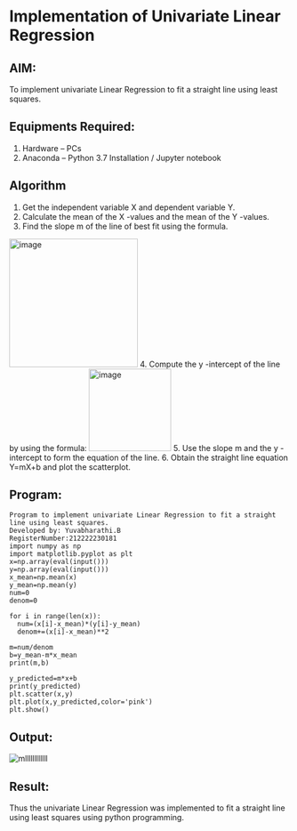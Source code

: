 # Implementation of Univariate Linear Regression
## AIM:
To implement univariate Linear Regression to fit a straight line using least squares.
## Equipments Required:
1. Hardware – PCs
2. Anaconda – Python 3.7 Installation / Jupyter notebook
## Algorithm
1. Get the independent variable X and dependent variable Y.
2. Calculate the mean of the X -values and the mean of the Y -values.
3. Find the slope m of the line of best fit using the formula. 
<img width="231" alt="image" src="https://user-images.githubusercontent.com/93026020/192078527-b3b5ee3e-992f-46c4-865b-3b7ce4ac54ad.png">
4. Compute the y -intercept of the line by using the formula:
<img width="148" alt="image" src="https://user-images.githubusercontent.com/93026020/192078545-79d70b90-7e9d-4b85-9f8b-9d7548a4c5a4.png">
5. Use the slope m and the y -intercept to form the equation of the line.
6. Obtain the straight line equation Y=mX+b and plot the scatterplot.
   
## Program:
```
Program to implement univariate Linear Regression to fit a straight line using least squares.
Developed by: Yuvabharathi.B
RegisterNumber:212222230181
import numpy as np
import matplotlib.pyplot as plt
x=np.array(eval(input()))
y=np.array(eval(input()))
x_mean=np.mean(x)
y_mean=np.mean(y)
num=0
denom=0

for i in range(len(x)):
  num=(x[i]-x_mean)*(y[i]-y_mean)
  denom+=(x[i]-x_mean)**2

m=num/denom
b=y_mean-m*x_mean
print(m,b)

y_predicted=m*x+b
print(y_predicted)
plt.scatter(x,y)
plt.plot(x,y_predicted,color='pink')
plt.show() 
```
## Output:
![mllllllllllll](https://github.com/yuvabharathib/Find-the-best-fit-line-using-Least-Squares-Method/assets/113497404/94970572-43bc-474c-ae8f-9cbf525f2a8a)
## Result:
Thus the univariate Linear Regression was implemented to fit a straight line using least squares using python programming.

